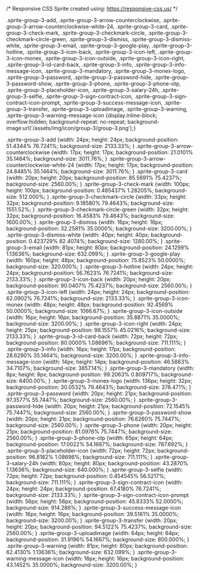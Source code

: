 /*
Responsive CSS Sprite created using: https://responsive-css.us/
*/

.sprite-group-3-add, .sprite-group-3-arrow-counterclockwise, .sprite-group-3-arrow-counterclockwise-white-24, .sprite-group-3-card, .sprite-group-3-check-mark, .sprite-group-3-checkmark-circle, .sprite-group-3-checkmark-circle-green, .sprite-group-3-dismiss, .sprite-group-3-dismiss-white, .sprite-group-3-email, .sprite-group-3-google-play, .sprite-group-3-hotline, .sprite-group-3-icon-back, .sprite-group-3-icon-left, .sprite-group-3-icon-monex, .sprite-group-3-icon-outside, .sprite-group-3-icon-right, .sprite-group-3-id-card-back, .sprite-group-3-info, .sprite-group-3-info-message-icon, .sprite-group-3-mandatory, .sprite-group-3-monex-logo, .sprite-group-3-password, .sprite-group-3-password-hide, .sprite-group-3-password-show, .sprite-group-3-phone, .sprite-group-3-phone-otp, .sprite-group-3-placeholder-icon, .sprite-group-3-salary-24h, .sprite-group-3-selfie, .sprite-group-3-sign-contract-icon, .sprite-group-3-sign-contract-icon-prompt, .sprite-group-3-success-message-icon, .sprite-group-3-transfer, .sprite-group-3-uploadimage, .sprite-group-3-warning, .sprite-group-3-warning-message-icon
{display:inline-block; overflow:hidden; background-repeat: no-repeat;
background-image:url('/assets/img/icon/group-3/group-3.png');}

.sprite-group-3-add {width: 24px; height: 24px; background-position: 51.4344% 76.7241%; background-size: 2133.33%; }
.sprite-group-3-arrow-counterclockwise {width: 17px; height: 17px; background-position: 21.0101% 35.1464%; background-size: 3011.76%; }
.sprite-group-3-arrow-counterclockwise-white-24 {width: 17px; height: 17px; background-position: 24.8485% 35.1464%; background-size: 3011.76%; }
.sprite-group-3-card {width: 20px; height: 20px; background-position: 85.5691% 75.4237%; background-size: 2560.00%; }
.sprite-group-3-check-mark {width: 100px; height: 100px; background-position: 0.485437% 1.28205%; background-size: 512.000%; }
.sprite-group-3-checkmark-circle {width: 33px; height: 32px; background-position: 9.18580% 79.4643%; background-size: 1551.52%; }
.sprite-group-3-checkmark-circle-green {width: 32px; height: 32px; background-position: 16.4583% 79.4643%; background-size: 1600.00%; }
.sprite-group-3-dismiss {width: 16px; height: 16px; background-position: 32.2581% 35.0000%; background-size: 3200.00%; }
.sprite-group-3-dismiss-white {width: 40px; height: 40px; background-position: 0.423729% 82.4074%; background-size: 1280.00%; }
.sprite-group-3-email {width: 81px; height: 80px; background-position: 24.1299% 1.13636%; background-size: 632.099%; }
.sprite-group-3-google-play {width: 160px; height: 48px; background-position: 75.8523% 50.0000%; background-size: 320.000%; }
.sprite-group-3-hotline {width: 24px; height: 24px; background-position: 56.7623% 76.7241%; background-size: 2133.33%; }
.sprite-group-3-icon-back {width: 20px; height: 20px; background-position: 90.0407% 75.4237%; background-size: 2560.00%; }
.sprite-group-3-icon-left {width: 24px; height: 24px; background-position: 62.0902% 76.7241%; background-size: 2133.33%; }
.sprite-group-3-icon-monex {width: 48px; height: 48px; background-position: 92.4569% 50.0000%; background-size: 1066.67%; }
.sprite-group-3-icon-outside {width: 16px; height: 16px; background-position: 35.8871% 35.0000%; background-size: 3200.00%; }
.sprite-group-3-icon-right {width: 24px; height: 25px; background-position: 98.1557% 45.0216%; background-size: 2133.33%; }
.sprite-group-3-id-card-back {width: 72px; height: 72px; background-position: 80.0000% 1.08696%; background-size: 711.111%; }
.sprite-group-3-info {width: 16px; height: 17px; background-position: 28.6290% 35.1464%; background-size: 3200.00%; }
.sprite-group-3-info-message-icon {width: 14px; height: 14px; background-position: 46.5863% 34.7107%; background-size: 3657.14%; }
.sprite-group-3-mandatory {width: 8px; height: 9px; background-position: 99.2063% 0.809717%; background-size: 6400.00%; }
.sprite-group-3-monex-logo {width: 136px; height: 32px; background-position: 30.0532% 79.4643%; background-size: 376.471%; }
.sprite-group-3-password {width: 20px; height: 21px; background-position: 97.3577% 55.7447%; background-size: 2560.00%; }
.sprite-group-3-password-hide {width: 20px; height: 21px; background-position: 72.1545% 75.7447%; background-size: 2560.00%; }
.sprite-group-3-password-show {width: 20px; height: 21px; background-position: 76.6260% 75.7447%; background-size: 2560.00%; }
.sprite-group-3-phone {width: 20px; height: 21px; background-position: 81.0976% 75.7447%; background-size: 2560.00%; }
.sprite-group-3-phone-otp {width: 65px; height: 64px; background-position: 17.0022% 54.1667%; background-size: 787.692%; }
.sprite-group-3-placeholder-icon {width: 72px; height: 72px; background-position: 96.8182% 1.08696%; background-size: 711.111%; }
.sprite-group-3-salary-24h {width: 80px; height: 80px; background-position: 43.2870% 1.13636%; background-size: 640.000%; }
.sprite-group-3-selfie {width: 72px; height: 72px; background-position: 0.454545% 56.5217%; background-size: 711.111%; }
.sprite-group-3-sign-contract-icon {width: 24px; height: 24px; background-position: 67.4180% 76.7241%; background-size: 2133.33%; }
.sprite-group-3-sign-contract-icon-prompt {width: 56px; height: 56px; background-position: 45.8333% 52.0000%; background-size: 914.286%; }
.sprite-group-3-success-message-icon {width: 16px; height: 16px; background-position: 39.5161% 35.0000%; background-size: 3200.00%; }
.sprite-group-3-transfer {width: 20px; height: 20px; background-position: 94.5122% 75.4237%; background-size: 2560.00%; }
.sprite-group-3-uploadimage {width: 64px; height: 64px; background-position: 31.9196% 54.1667%; background-size: 800.000%; }
.sprite-group-3-warning {width: 81px; height: 80px; background-position: 62.4130% 1.13636%; background-size: 632.099%; }
.sprite-group-3-warning-message-icon {width: 16px; height: 16px; background-position: 43.1452% 35.0000%; background-size: 3200.00%; }


